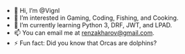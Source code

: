 - 👋 Hi, I’m @Vignl
- 👀 I’m interested in Gaming, Coding, Fishing, and Cooking.
- 🌱 I’m currently learning Python 3, DRF, JWT, and LPAD.
- 📫 You can email me at renzakharov@gmail.com.
- ⚡ Fun fact: Did you know that Orcas are dolphins?

<!---
Vignl/Vignl is a ✨ special ✨ repository because its `README.md` (this file) appears on your GitHub profile.
You can click the Preview link to take a look at your changes.
--->
